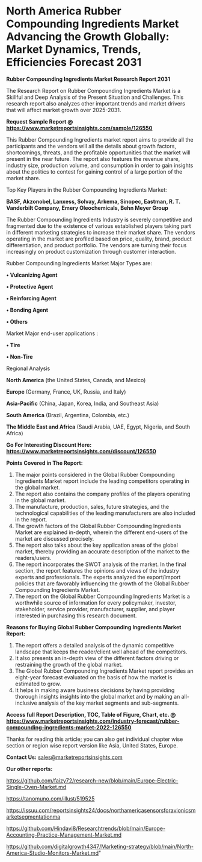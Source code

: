 # North America Rubber Compounding Ingredients Market Advancing the Growth Globally: Market Dynamics, Trends, Efficiencies Forecast 2031

<strong>Rubber Compounding Ingredients Market Research Report 2031</strong>

The Research Report on Rubber Compounding Ingredients Market is a Skillful and Deep Analysis of the Present Situation and Challenges. This research report also analyzes other important trends and market drivers that will affect market growth over 2025-2031.

<strong>Request Sample Report @ <a href=https://www.marketreportsinsights.com/sample/126550>https://www.marketreportsinsights.com/sample/126550</a></strong>

This Rubber Compounding Ingredients market report aims to provide all the participants and the vendors will all the details about growth factors, shortcomings, threats, and the profitable opportunities that the market will present in the near future. The report also features the revenue share, industry size, production volume, and consumption in order to gain insights about the politics to contest for gaining control of a large portion of the market share.

Top Key Players in the Rubber Compounding Ingredients Market:

<strong>BASF, Akzonobel, Lanxess, Solvay, Arkema, Sinopec, Eastman, R. T. Vanderbilt Company, Emery Oleochemicals, Behn Meyer Group</strong>

The Rubber Compounding Ingredients Industry is severely competitive and fragmented due to the existence of various established players taking part in different marketing strategies to increase their market share. The vendors operating in the market are profiled based on price, quality, brand, product differentiation, and product portfolio. The vendors are turning their focus increasingly on product customization through customer interaction.

Rubber Compounding Ingredients Market Major Types are:

<strong>• Vulcanizing Agent

• Protective Agent

• Reinforcing Agent

• Bonding Agent

• Others</strong>

Market Major end-user applications :

<strong>• Tire

• Non-Tire</strong>

Regional Analysis

</u><strong><b>North America</b></strong> (the United States, Canada, and Mexico)

<strong><b>Europe </b></strong>(Germany, France, UK, Russia, and Italy)

<strong><b>Asia-Pacific</b></strong> (China, Japan, Korea, India, and Southeast Asia)

<strong><b>South America</b></strong> (Brazil, Argentina, Colombia, etc.)

<strong><b>The Middle East and Africa</b></strong> (Saudi Arabia, UAE, Egypt, Nigeria, and South Africa)

<strong>Go For Interesting Discount Here: <a href=https://www.marketreportsinsights.com/discount/126550>https://www.marketreportsinsights.com/discount/126550</a></strong>

<strong>Points Covered in The Report:</strong>
<ol>
  <li>The major points considered in the Global Rubber Compounding Ingredients Market report include the leading competitors operating in the global market.</li>
  <li>The report also contains the company profiles of the players operating in the global market.</li>
  <li>The manufacture, production, sales, future strategies, and the technological capabilities of the leading manufacturers are also included in the report.</li>
  <li>The growth factors of the Global Rubber Compounding Ingredients Market are explained in-depth, wherein the different end-users of the market are discussed precisely.</li>
  <li>The report also talks about the key application areas of the global market, thereby providing an accurate description of the market to the readers/users.</li>
  <li>The report incorporates the SWOT analysis of the market. In the final section, the report features the opinions and views of the industry experts and professionals. The experts analyzed the export/import policies that are favorably influencing the growth of the Global Rubber Compounding Ingredients Market.</li>
  <li>The report on the Global Rubber Compounding Ingredients Market is a worthwhile source of information for every policymaker, investor, stakeholder, service provider, manufacturer, supplier, and player interested in purchasing this research document.</li>
</ol>
<strong>Reasons for Buying Global Rubber Compounding Ingredients Market Report:</strong>

<ol>
  <li>The report offers a detailed analysis of the dynamic competitive landscape that keeps the reader/client well ahead of the competitors.</li>
  <li>It also presents an in-depth view of the different factors driving or restraining the growth of the global market.</li>
  <li>The Global Rubber Compounding Ingredients Market report provides an eight-year forecast evaluated on the basis of how the market is estimated to grow.</li>
  <li>It helps in making aware business decisions by having providing thorough insights insights into the global market and by making an all-inclusive analysis of the key market segments and sub-segments.</li>
</ol>
<strong>Access full Report Description, TOC, Table of Figure, Chart, etc. @ <a href=https://www.marketreportsinsights.com/industry-forecast/rubber-compounding-ingredients-market-2022-126550>https://www.marketreportsinsights.com/industry-forecast/rubber-compounding-ingredients-market-2022-126550</a></strong>


Thanks for reading this article; you can also get individual chapter wise section or region wise report version like Asia, United States, Europe.

<strong>Contact Us:</strong>
sales@marketreportsinsights.com

<strong>Our other reports:</strong>

<a href=https://github.com/faizy72/research-new/blob/main/Europe-Electric-Single-Oven-Market.md>https://github.com/faizy72/research-new/blob/main/Europe-Electric-Single-Oven-Market.md</a>

<a href=https://tanomuno.com/illust/519525>https://tanomuno.com/illust/519525</a>

<a href=https://issuu.com/reportsinsights24/docs/northamericasensorsforavionicsmarketsegmentationma>https://issuu.com/reportsinsights24/docs/northamericasensorsforavionicsmarketsegmentationma</a>

<a href=https://github.com/Hindavi8/Researchtrends/blob/main/Europe-Accounting-Practice-Management-Market.md>https://github.com/Hindavi8/Researchtrends/blob/main/Europe-Accounting-Practice-Management-Market.md</a>

<a href=https://github.com/digitalgrowth4347/Marketing-strategy/blob/main/North-America-Studio-Monitors-Market.md>https://github.com/digitalgrowth4347/Marketing-strategy/blob/main/North-America-Studio-Monitors-Market.md</a>"
